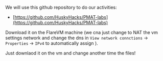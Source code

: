 
We will use this github repository to do our activities:
- [https://github.com/HuskyHacks/PMAT-labs](https://github.com/HuskyHacks/PMAT-labs)

Download it on the FlareVM machine (we cna just change to NAT the vm settings network and change the dns in `View network connctions` -> `Properties` -> `IPv4` to automatically assign ).

Just downlaod it on the vm and change another time the files!